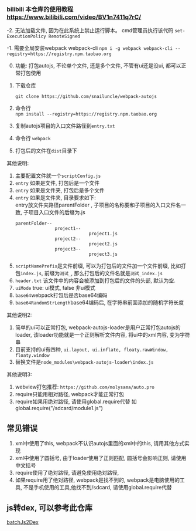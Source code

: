 
### bilibili 本仓库的使用教程  https://www.bilibili.com/video/BV1n7411q7rC/

-2. 无法加载文件, 因为在此系统上禁止运行脚本。 cmd管理员执行该代码 `set-ExecutionPolicy RemoteSigned`    

-1. 需要全局安装webpack webpack-cli `npm i -g webpack webpack-cli --registry=https://registry.npm.taobao.org`   

0. 功能: 打包autojs, 不论单个文件, 还是多个文件, 不管有ui还是没ui, 都可以正常打包使用
1. 下载仓库    

    `git clone https://github.com/snailuncle/webpack-autojs`
2. 命令行     
    `npm install --registry=https://registry.npm.taobao.org`
3. 复制autojs项目的入口文件路径到`entry.txt`
4. 命令行 `webpack`
5. 打包后的文件在`dist`目录下

其他说明: 
1. 主要配置文件就一个`scriptConfig.js`
3. `entry` 如果是文件, 打包后是一个文件
4. `entry` 如果是文件夹, 打包后是多个文件
5. `entry` 如果是文件夹, 目录要求如下:     
   entry放文件夹路径parentFolder , 子项目的名称要和子项目的入口文件名一致, 子项目入口文件的后缀为.js
   ```    
   parentFolder--    
                  project1--    
                               project1.js
                  project2--
                               project2.js
                  project3--
                               project3.js
   ```
7. `scriptNamePrefix`是文件前缀, 可以为打包后的文件加一个文件前缀, 比如打包`index.js`, 前缀为`测试_`, 那么打包后的文件名就是`测试_index.js`
8. `header.txt` 该文件中的内容会被添加到打包后的文件的头部, 默认为空.
9. `uiMode` true: ui模式, false 非ui模式
10. `base64`webpack打包后是否base64编码
11. `base64RandomStrLength`base64编码后, 在字符串前面添加的随机字符长度

其他说明2:
1. 简单的ui可以正常打包, webpack-autojs-loader是用户正常打包autojs的loader, 该loader功能就是一个正则解析文件内容, 将ui中的xml内容, 变为字符串
2. 目前支持的ui有四种, ` ui.layout, ui.inflate, floaty.rawWindow, floaty.window `
3. 替换文件是`node_modules\webpack-autojs-loader\index.js`

其他说明3:
1. webview打包推荐: `https://github.com/molysama/auto.pro`
2. require只能用相对路径, webpack才能正常打包
3. require如果用绝对路径, 请使用global.require代替  如global.require("/sdcard/module1.js")

## 常见错误
1. xml中使用了this, webpack不认识autojs里面的xml中的this, 请用其他方式实现
2. xml中使用了圆括号, 由于loader使用了正则匹配, 圆括号会影响正则, 请使用中文括号
3. require使用了绝对路径, 请避免使用绝对路径,
4. 如果require用了绝对路径, webpack是找不到的, webpack是电脑使用的工具, 不是手机使用的工具,他找不到/sdcard, 请使用global.require代替

## js转dex, 可以参考此仓库
[batchJs2Dex](https://github.com/snailuncle/batchJs2Dex)
